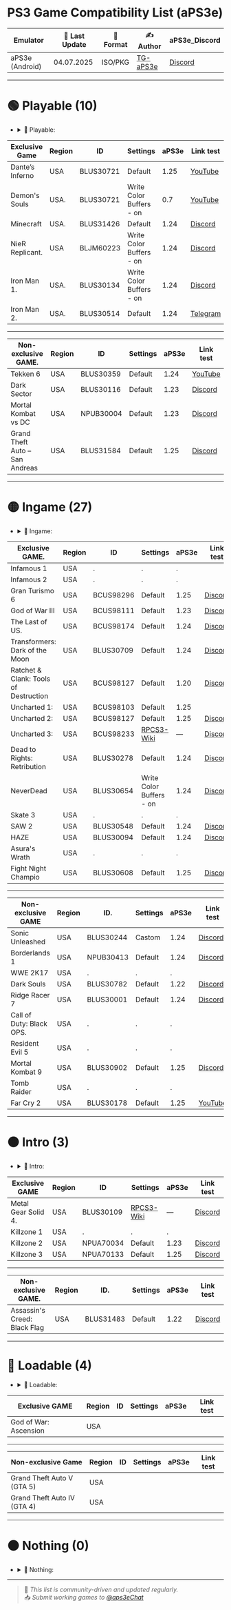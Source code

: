 # PS3 Game Compatibility List (aPS3e)

|    Emulator       | 📆 Last Update | 📌 Format        | ✍️ Author | aPS3e_Discord |
|-------------------|----------------|------------------|-----------|---------------|
| aPS3e (Android)   | 04.07.2025     | ISO/PKG          | [TG-aPS3e](https://t.me/aps3e) | [Discord](https://discord.gg/ky33BvhF) 

---

# 🟢 Playable (10) 
- <details> <summary>📜 Playable:</summary>
    Games that can be completed with playable performance and no game-breaking glitches`
|     Exclusive Game          |Region| ID        | Settings | aPS3e | Link test |
|-----------------------------|------|-----------|----------|-------|-----------|
| Dante’s Inferno             | USA  | BLUS30721 | Default  | 1.25  | [YouTube](https://youtu.be/VuOq6x7rTpA?si=FKHJ2PKbtVZjj9dg)| 
| Demon's Souls               | USA. | BLUS30721 | Write Color Buffers - on    | 0.7 | [YouTube](https://youtu.be/Tyel9zFYpGw?si=wcvwLFDWlL223dWs) |
| Minecraft                   | USA. | BLUS31426 | Default  | 1.24  | [Discord](https://discord.com/channels/1341258622348431400/1343170862374977567/1389226225146531901) |
| NieR Replicant.             | USA  | BLJM60223 | Write Color Buffers - on | 1.24 | [Discord](https://discord.com/channels/1341258622348431400/1343170862374977567/1388488544992891001) |
| Iron Man 1.                 | USA. | BLUS30134 | Write Color Buffers - on | 1.24 | [Discord](https://discord.com/channels/1341258622348431400/1343170862374977567/1387876907231740116) |
| Iron Man 2.                 | USA. | BLUS30514 | Default  | 1.24 | [Telegram](https://t.me/aps3eChat/16440) |
---                                                              
|Non-exclusive GAME.          |Region| ID        | Settings | aPS3e | Link test |
|-----------------------------|------|-----------|----------|-------|-----------|
| Tekken 6                    | USA  | BLUS30359 | Default  | 1.24  | [YouTube](https://youtu.be/r07fcpV_Hxw?si=_SiANX4xswMlVSoE) 
| Dark Sector                 | USA  | BLUS30116 | Default  | 1.23  | [Discord](https://discord.com/channels/1341258622348431400/1343170862374977567/1385336940626186241) 
| Mortal Kombat vs DC         | USA  | NPUB30004 | Default  | 1.23  | [Discord](https://discord.com/channels/1341258622348431400/1343170862374977567/1385093876716671099) 
| Grand Theft Auto – San Andreas | USA | BLUS31584 | Default | 1.25 | [Discord](https://discord.com/channels/1341258622348431400/1343170862374977567/1390403520376868944) 

---

# 🟡 Ingame (27)
- <details> <summary>📜 Ingame:</summary>
   Games that run but have serious glitches, performance issues, or can’t be finished
|Exclusive GAME.              |Region| ID        | Settings | aPS3e | Link test |
|-----------------------------|------|-----------|----------|-------|-----------|
| Infamous 1                  | USA  |.          |.         |.      |
| Infamous 2                  | USA  |.          |.         |.      |
| Gran Turismo 6              | USA  | BCUS98296 | Default  | 1.25  | [Discord](https://discord.com/channels/1341258622348431400/1343170862374977567/1390005937263345815) 
| God of War III              | USA  | BCUS98111 | Default  | 1.23  | [Discord](https://discord.com/channels/1341258622348431400/1343170862374977567/1385327283300077759) 
| The Last of US.             | USA  | BCUS98174 | Default  | 1.24  | [Discord](https://discord.com/channels/1341258622348431400/1342235536550526986/1388794391581429840) 
| Transformers: Dark of the Moon | USA | BLUS30709 | Default | 1.24 | [Discord](https://discord.com/channels/1341258622348431400/1343170862374977567/1388859005371154534) 
| Ratchet & Clank: Tools of Destruction| USA | BCUS98127 | Default | 1.20 | [Discord](https://discord.com/channels/1341258622348431400/1343170862374977567/1382475039571447950) 
| Uncharted 1:                | USA  | BCUS98103 | Default  | 1.25  |   
| Uncharted 2:                | USA  | BCUS98127 | Default  | 1.25  | [Discord](https://discord.com/channels/1341258622348431400/1342235536550526986/1391019600262729799) 
| Uncharted 3:                | USA  | BCUS98233 | [RPCS3-Wiki](https://wiki.rpcs3.net/index.php?title=Uncharted_3%3A_Drake%27s_Deception)   | —    | [Discord](https://discord.com/channels/1341258622348431400/1342235536550526986/1390279046415253554) 
| Dead to Rights: Retribution | USA  | BLUS30278 | Default | 1.24 | [Discord](https://discord.com/channels/1341258622348431400/1343170862374977567/1388610719293112331) 
| NeverDead                   | USA  | BLUS30654 | Write Color Buffers - on | 1.24 | [Discord](https://discord.com/channels/1341258622348431400/1343170862374977567/1388536557107150939) 
| Skate 3                     | USA  |.   |.         |.    |
| SAW 2                       | USA  | BLUS30548 | Default | 1.24 | [Discord](https://discord.com/channels/1341258622348431400/1343170862374977567/1388595195683016816) 
| HAZE                        | USA  | BLUS30094 | Default | 1.24 | [Discord](https://discord.com/channels/1341258622348431400/1343170862374977567/1389223096006742036) 
| Asura's Wrath               | USA  |.   |.         |.    |
| Fight Night Champio         | USA  | BLUS30608 | Default | 1.25 | [Discord](https://discord.com/channels/1341258622348431400/1343170862374977567/1390312126140383243) 

---

|   Non-exclusive GAME        |Region| ID.       | Settings | aPS3e | Link test |
|-----------------------------|------|-----------|----------|-------|-----------|
| Sonic Unleashed             | USA  | BLUS30244 | Castom   | 1.24  | [Discord](https://discord.com/channels/1341258622348431400/1343170862374977567/1387198984333955235) 
| Borderlands 1               | USA  | NPUB30413 | Default  | 1.24  | [Discord](https://discord.com/channels/1341258622348431400/1343170862374977567/1389295539639812327) 
| WWE 2K17                    | USA  |.          |.         |.      |
| Dark Souls                  | USA  | BLUS30782 | Default  | 1.22  | [Discord](https://discord.com/channels/1341258622348431400/1343170862374977567/1383508121405882442) 
| Ridge Racer 7               | USA  | BLUS30001 | Default  | 1.24  | [Discord](https://discord.com/channels/1341258622348431400/1343170862374977567/1387082297387388970) 
| Call of Duty: Black OPS.    | USA  |.          |.         |.      |
| Resident Evil 5             | USA  |.          |.         |.      |
| Mortal Kombat 9             | USA  | BLUS30902 | Default  | 1.25  | [Discord](https://discord.com/channels/1341258622348431400/1343170862374977567/1390665726377066547) 
| Tomb Raider                 | USA  |.          |.         |.      |
| Far Cry 2                   | USA  | BLUS30178 | Default  | 1.25  |  [YouTube](https://youtu.be/HtPN5E4u5hY?si=HVkO2algzZUa--rn) 

---

# 🟠 Intro (3)
- <details> <summary>📜 Intro:</summary>
  Games that show menus or intro scenes but don’t progress further`
|    Exclusive GAME           |Region| ID        | Settings | aPS3e | Link test   |
|-----------------------------|------|-----------|----------|-------|-------------|
| Metal Gear Solid 4.         | USA  | BLUS30109 | [RPCS3-Wiki](https://wiki.rpcs3.net/index.php?title=Uncharted_3%3A_Drake%27s_Deception) | — | [Discord](https://discord.com/channels/1341258622348431400/1342235536550526986/1390109393646911498) 
| Killzone 1                  | USA  |.          |.         |.     | 
| Killzone 2                  | USA  | NPUA70034 | Default  | 1.23 | [Discord](https://discord.com/channels/1341258622348431400/1343170862374977567/1386456870755110974)            
| Killzone 3                  | USA  | NPUA70133 | Default  | 1.25 | [Discord](https://discord.com/channels/1341258622348431400/1342235536550526986/1391178112548605993) 

---

|    Non-exclusive GAME.      |Region| ID.       | Settings | aPS3e | Link test |
|-----------------------------|------|-----------|----------|-------|-----------|
| Assassin's Creed: Black Flag| USA  | BLUS31483 | Default  | 1.22  | [Discord](https://discord.com/channels/1341258622348431400/1343170862374977567/1383578521338773534) |

---

# 🔴 Loadable (4)
- <details> <summary>📜 Loadable:</summary>
  Games that display a black screen with a framerate counter`
|    Exclusive GAME           |Region| ID | Settings | aPS3e | Link test |
|-----------------------------|------|----|----------|-------|-----------|
| God of War: Ascension       | USA  |    |          |       |           |
---
|    Non-exclusive Game       |Region| ID | Settings | aPS3e | Link test |
|-----------------------------|------|----|----------|-------|-----------|
| Grand Theft Auto V (GTA 5)  | USA  |    |          |       |           |
| Grand Theft Auto IV (GTA 4) | USA  |    |          |       |           |

---

# ⚫ Nothing (0)
- <details> <summary>📜 Nothing:</summary>
   Games that do not initialize or crash instantly.
---

> 🔄 *This list is community-driven and updated regularly.*  
> 📥 *Submit working games to [@aps3eChat](https://t.me/aps3eChat)*
